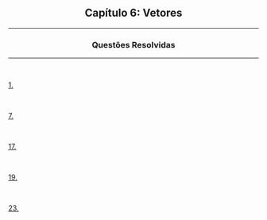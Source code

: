 <h2 align="center">Capítulo 6: Vetores </h2>

<hr>

<div align="center">

  ### Questões Resolvidas
  
</div>

<hr>

<br>

[1.](https://github.com/Kelwinkxps13/DisciplinaPOO2023.2/blob/main/Lista03/CAP06/Q01R/src/br/edu/principal/Principal.java) 

<br>

[7.](https://github.com/Kelwinkxps13/DisciplinaPOO2023.2/blob/main/Lista03/CAP06/Q07R/src/br/edu/principal/Principal.java) 

<br>

[17.](https://github.com/Kelwinkxps13/DisciplinaPOO2023.2/blob/main/Lista03/CAP06/Q17R/src/br/edu/principal/Principal.java) 

<br>

[19.](https://github.com/Kelwinkxps13/DisciplinaPOO2023.2/blob/main/Lista03/CAP06/Q19R/src/br/edu/principal/Principal.java) 

<br>

[23.](https://github.com/Kelwinkxps13/DisciplinaPOO2023.2/blob/main/Lista03/CAP06/Q23R/src/br/edu/principal/Principal.java) 

<br>
